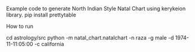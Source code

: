 Example code to generate North Indian Style Natal Chart using kerykeion library.
pip install prettytable

How to run

cd astrology/src
python -m natal_chart.natalchart -n raza -g male -d  1974-11-11:05:00 -c california


